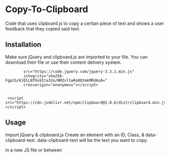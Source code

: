# Copy-To-Clipboard

Code that uses clipboard.js to copy a certian piece of text and shows a user feedback that they copied said text.

## Installation

Make sure jQuery and clipboard.js are imported to your file. You can download their file or use their content delivery system.

```<script
        src="https://code.jquery.com/jquery-3.3.1.min.js"
        integrity="sha256-FgpCb/KJQlLNfOu91ta32o/NMZxltwRo8QtmkMRdAu8="
        crossorigin="anonymous"></script>
 

 <script src="https://cdn.jsdelivr.net/npm/clipboard@2.0.6/dist/clipboard.min.js"></script>

```

## Usage


Import jQuery & clipboard.js
Create an element with an ID, Class, & data-clipboard-text.
data-clipboard-text will be the text you want to copy.

in a new JS file or between <script> Initiate cliboard


```
var clipboard = new ClipboardJS('.btn'); 
```

Write a success function where you make the ID into a variable and create a new element if worked.   
Use clipboard.destroy() if you want it only to run once.

```
clipboard.on("success", function() {
  
//copy email
  var copy = document.getElementById("copy");
//Create a paragraph that says copied
  copy.insertAdjacentHTML("afterend", "<p>Copied</p>");
  
  //Only Run once
  clipboard.destroy();
});
```

create an error function just in case it doesn't work.
```
//If it didn't work show error
clipboard.on("error", function() {
  document.body.insertAdjacentHTML('beforeend', '<div>that didnt work.</div>');
});
```


## License
[MIT](https://choosealicense.com/licenses/mit/)
